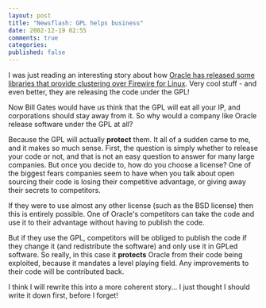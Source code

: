 ```yaml
---
layout: post
title: "Newsflash: GPL helps business"
date: 2002-12-19 02:55
comments: true
categories: 
published: false
---
```


I was just reading an interesting story about how [Oracle has released some libraries that provide clustering over Firewire for Linux](http://otn.oracle.com/tech/linux/open_source.html).
Very cool stuff - and even better, they are releasing the code under the GPL!

Now Bill Gates would have us think that the GPL will eat all your IP, and
corporations should stay away from it.  So why would a company like Oracle
release software under the GPL at all?

Because the GPL will actually **protect** them.  It all of a sudden came to me,
and it makes so much sense.  First, the question is simply whether to release
your code or not, and that is not an easy question to answer for many large
companies.  But once you decide to, how do you choose a license?  One of the
biggest fears companies seem to have when you talk about open sourcing their
code is losing their competitive advantage, or giving away their secrets to
competitors.

If they were to use almost any other license (such as the BSD license) then this
is entirely possible.  One of Oracle's competitors can take the code and use it
to their advantage without having to publish the code.

But if they use the GPL, competitors will be obliged to publish the code if they
change it (and redistribute the software) and only use it in GPLed software.  So
really, in this case it **protects** Oracle from their code being exploited,
because it mandates a level playing field.  Any improvements to their code will
be contributed back.

I think I will rewrite this into a more coherent story... I just thought I
should write it down first, before I forget!
